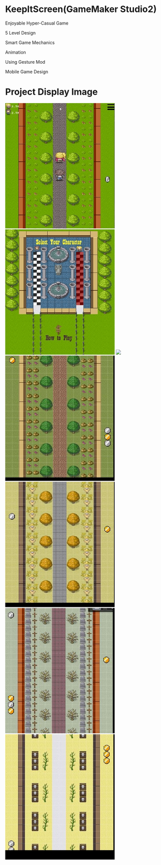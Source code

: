 # KeepItScreen(GameMaker Studio2)
<p> Enjoyable Hyper-Casual Game<p>
<p> 5 Level Design <p>
<p> Smart Game Mechanics <p>
<p> Animation <p>
<p> Using Gesture Mod <p>
<p> Mobile Game Design <p>
  

# Project Display Image

<p>
  
<a href="https://github.com/mikkaraavci/KeepItScreenn/blob/master/PNG/GamePlay.JPGk">
<img src="https://github.com/mikkaraavci/KeepItScreenn/blob/master/PNG/GamePlay.JPG"></a>
  

<a href="https://github.com/mikkaraavci/KeepItScreenn/blob/master/PNG/GameStart.JPG">
<img src="https://github.com/mikkaraavci/KeepItScreenn/blob/master/PNG/GameStart.JPG"></a>

<a href="https://github.com/mikkaraavci/KeepItScreenn/blob/master/PNG/lvl1.JPG">
<img src="https://github.com/mikkaraavci/KeepItScreenn/blob/master/PNG/lvl1.JPG></a>

<a href="https://github.com/mikkaraavci/KeepItScreenn/blob/master/PNG/lvl2.JPG">
<img src="https://github.com/mikkaraavci/KeepItScreenn/blob/master/PNG/lvl2.JPG"></a>

<a href="https://github.com/mikkaraavci/KeepItScreenn/blob/master/PNG/lvl3.JPG">
<img src="https://github.com/mikkaraavci/KeepItScreenn/blob/master/PNG/lvl3.JPG"></a>

<a href="https://github.com/mikkaraavci/KeepItScreenn/blob/master/PNG/lvl4.JPG">
<img src="https://github.com/mikkaraavci/KeepItScreenn/blob/master/PNG/lvl4.JPG"></a>

<a href="https://github.com/mikkaraavci/KeepItScreenn/blob/master/PNG/lvl5.JPG">
<img src="https://github.com/mikkaraavci/KeepItScreenn/blob/master/PNG/lvl5.JPG"></a>
  

  
</p>  
